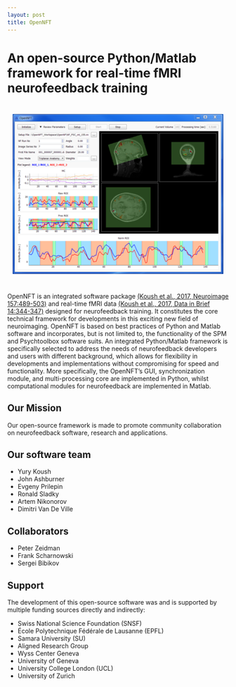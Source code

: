 ```yaml
---
layout: post
title: OpenNFT
---
```


# An open-source Python/Matlab framework for real-time fMRI neurofeedback training

<img src="public/img/koush2017_fig5_small.png" style="display:block; margin:3em auto;" />

OpenNFT is an integrated software package [(Koush et al., 2017, Neuroimage 157:489-503)](http://www.sciencedirect.com/science/article/pii/S1053811917305050) and real-time fMRI data [(Koush et al., 2017, Data in Brief 14:344-347)](http://www.sciencedirect.com/science/article/pii/S2352340917303517) designed for neurofeedback training. It constitutes the core technical framework for developments in this exciting new field of neuroimaging. OpenNFT is based on best practices of Python and Matlab software and incorporates, but is not limited to, the functionality of the SPM and Psychtoolbox software suits. An integrated Python/Matlab framework is specifically selected to address the needs of neurofeedback developers and users with different background, which allows for flexibility in developments and implementations without compromising for speed and functionality. More specifically, the OpenNFT’s GUI, synchronization module, and multi-processing core are implemented in Python, whilst computational modules for neurofeedback are implemented in Matlab.

## Our Mission
Our open-source framework is made to promote community collaboration on neurofeedback software, research and applications.

## Our software team
- Yury Koush
- John Ashburner
- Evgeny Prilepin
- Ronald Sladky
- Artem Nikonorov
- Dimitri Van De Ville

## Collaborators
- Peter Zeidman
- Frank Scharnowski
- Sergei Bibikov

## Support

The development of this open-source software was and is supported by multiple funding sources directly and indirectly:
- Swiss National Science Foundation (SNSF)
- École Polytechnique Fédérale de Lausanne (EPFL)
- Samara University (SU)
- Aligned Research Group
- Wyss Center Geneva
- University of Geneva
- University College London (UCL)
- University of Zurich
